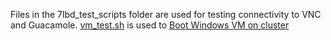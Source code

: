 Files in the 7lbd_test_scripts folder are used for testing connectivity to VNC and Guacamole.  [vm_test.sh](https://github.com/BYUHPC/7lbd/blob/main/7lbd_test_scripts/vm_test.sh) is used to [Boot Windows VM on cluster](https://github.com/BYUHPC/7lbd/wiki/Boot-Windows-VM-on-cluster)
